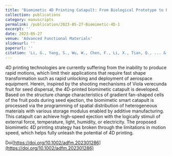 ```yaml
---
title: "Biomimetic 4D Printing Catapult: From Biological Prototype to Practical Implementation"
collection: publications
category: manuscripts
permalink: /publication/2023-05-27-Biomimetic-4D-1
excerpt: ''
date: 2023-05-27
venue: 'Advanced Functional Materials'
slidesurl: ''
paperurl: ''
citation: 'Li, G., Yang, S., Wu, W., Chen, F., Li, X., Tian, Q., ... & Ren, L. (2023). Biomimetic 4D printing catapult: from biological prototype to practical implementation. Advanced Functional Materials, 33(32), 2301286.'
---
```


4D printing technologies are currently suffering from the inability to produce rapid motions, which limit their applications that require fast shape transformation such as rapid unlocking and deployment of aerospace equipment. Herein, inspired by the shooting mechanisms of Viola verecunda fruit for seed dispersal, the 4D-printed biomimetic catapult is developed. Based on the structure change characteristics of gradient fan-shaped cells of the fruit pods during seed ejection, the biomimetic smart catapult is processed via the programming of spatial distribution of heterogeneous materials with various storage modulus enabled by additive manufacturing. This catapult can achieve high-speed ejection with the logically stimuli of external force, temperature, light, humidity, or electricity. The proposed biomimetic 4D printing strategy has broken through the limitations in motion speed, which helps fully unleash the potential of 4D printing.

Doi[https://doi.org/10.1002/adfm.202301286](https://doi.org/10.1002/adfm.202301286)